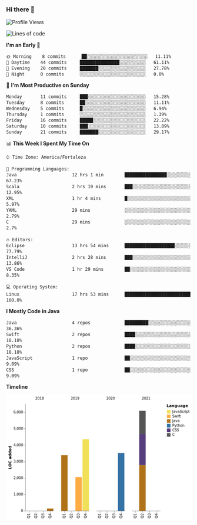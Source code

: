 ### Hi there 👋

<!--
**samuelpsouza/samuelpsouza** is a ✨ _special_ ✨ repository because its `README.md` (this file) appears on your GitHub profile.

Here are some ideas to get you started:

- 🔭 I’m currently working on ...
- 🌱 I’m currently learning ...
- 👯 I’m looking to collaborate on ...
- 🤔 I’m looking for help with ...
- 💬 Ask me about ...
- 📫 How to reach me: ...
- 😄 Pronouns: ...
- ⚡ Fun fact: ...
-->

<!--START_SECTION:waka-->
![Profile Views](http://img.shields.io/badge/Profile%20Views-146-blue)

![Lines of code](https://img.shields.io/badge/From%20Hello%20World%20I%27ve%20Written-19505%20lines%20of%20code-blue)

**I'm an Early 🐤** 

```text
🌞 Morning    8 commits      ██░░░░░░░░░░░░░░░░░░░░░░░   11.11% 
🌆 Daytime    44 commits     ███████████████░░░░░░░░░░   61.11% 
🌃 Evening    20 commits     ███████░░░░░░░░░░░░░░░░░░   27.78% 
🌙 Night      0 commits      ░░░░░░░░░░░░░░░░░░░░░░░░░   0.0%

```
📅 **I'm Most Productive on Sunday** 

```text
Monday       11 commits     ███░░░░░░░░░░░░░░░░░░░░░░   15.28% 
Tuesday      8 commits      ██░░░░░░░░░░░░░░░░░░░░░░░   11.11% 
Wednesday    5 commits      █░░░░░░░░░░░░░░░░░░░░░░░░   6.94% 
Thursday     1 commits      ░░░░░░░░░░░░░░░░░░░░░░░░░   1.39% 
Friday       16 commits     █████░░░░░░░░░░░░░░░░░░░░   22.22% 
Saturday     10 commits     ███░░░░░░░░░░░░░░░░░░░░░░   13.89% 
Sunday       21 commits     ███████░░░░░░░░░░░░░░░░░░   29.17%

```


📊 **This Week I Spent My Time On** 

```text
⌚︎ Time Zone: America/Fortaleza

💬 Programming Languages: 
Java                     12 hrs 1 min        ████████████████░░░░░░░░░   67.23% 
Scala                    2 hrs 19 mins       ███░░░░░░░░░░░░░░░░░░░░░░   12.95% 
XML                      1 hr 4 mins         █░░░░░░░░░░░░░░░░░░░░░░░░   5.97% 
YAML                     29 mins             ░░░░░░░░░░░░░░░░░░░░░░░░░   2.79% 
C                        29 mins             ░░░░░░░░░░░░░░░░░░░░░░░░░   2.7%

🔥 Editors: 
Eclipse                  13 hrs 54 mins      ███████████████████░░░░░░   77.79% 
IntelliJ                 2 hrs 28 mins       ███░░░░░░░░░░░░░░░░░░░░░░   13.86% 
VS Code                  1 hr 29 mins        ██░░░░░░░░░░░░░░░░░░░░░░░   8.35%

💻 Operating System: 
Linux                    17 hrs 53 mins      █████████████████████████   100.0%

```

**I Mostly Code in Java** 

```text
Java                     4 repos             █████████░░░░░░░░░░░░░░░░   36.36% 
Swift                    2 repos             ████░░░░░░░░░░░░░░░░░░░░░   18.18% 
Python                   2 repos             ████░░░░░░░░░░░░░░░░░░░░░   18.18% 
JavaScript               1 repo              ██░░░░░░░░░░░░░░░░░░░░░░░   9.09% 
CSS                      1 repo              ██░░░░░░░░░░░░░░░░░░░░░░░   9.09%

```


**Timeline**

![Chart not found](https://raw.githubusercontent.com/samuelpsouza/samuelpsouza/main/charts/bar_graph.png) 


<!--END_SECTION:waka-->